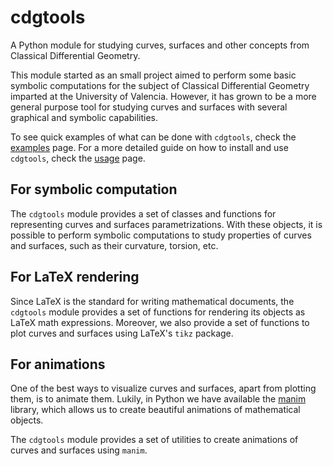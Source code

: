 # cdgtools

A Python module for studying curves, surfaces and other concepts from
Classical Differential Geometry.

This module started as an small project aimed to perform some basic
symbolic computations for the subject of Classical Differential Geometry
imparted at the University of Valencia. However, it has grown to be a more
general purpose tool for studying curves and surfaces with several
graphical and symbolic capabilities.

To see quick examples of what can be done with `cdgtools`, check the
[examples](examples.md) page. For a more detailed guide on how to install
and use `cdgtools`, check the [usage](usage/index.md) page.

## For symbolic computation

The `cdgtools` module provides a set of classes and functions for
representing curves and surfaces parametrizations. With these objects,
it is possible to perform symbolic computations to study properties of
curves and surfaces, such as their curvature, torsion, etc.

## For LaTeX rendering

Since LaTeX is the standard for writing mathematical documents, the
`cdgtools` module provides a set of functions for rendering its objects
as LaTeX math expressions. Moreover, we also provide a set of functions
to plot curves and surfaces using LaTeX's `tikz` package.

## For animations

One of the best ways to visualize curves and surfaces, apart from plotting
them, is to animate them. Lukily, in Python we have available the
[manim](https://www.manim.community) library, which allows us to create
beautiful animations of mathematical objects.

The `cdgtools` module provides a set of utilities to create animations
of curves and surfaces using `manim`.
